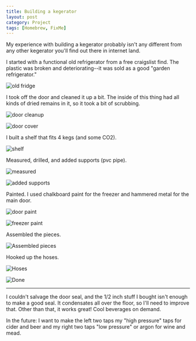 ```yaml
---
title: Building a kegerator
layout: post
category: Project
tags: [Homebrew, FixMe]
---
```

My experience with building a kegerator probably isn't any different from any other kegerator you'll find out there in internet land.

<!-- more -->

I started with a functional old refrigerator from a free craigslist find. The plastic was broken and deteriorating--it was sold as a good "garden refrigerator."

![old fridge](/public/images/2017/06/20170521_182346-1.jpg)

I took off the door and cleaned it up a bit. The inside of this thing had all kinds of dried remains in it, so it took a bit of scrubbing.

![door cleanup](/public/images/2017/06/20170527_144909.jpg)
  
![door cover](/public/images/2017/06/20170527_154644.jpg)

I built a shelf that fits 4 kegs (and some CO2).

![shelf](/public/images/2017/06/20170527_144857.jpg)

Measured, drilled, and added supports (pvc pipe).

![measured](/public/images/2017/06/20170527_155544.jpg)
  
![added supports](/public/images/2017/06/20170527_181350.jpg)

Painted. I used chalkboard paint for the freezer and hammered metal for the main door.

![door paint](/public/images/2017/06/20170527_192036.jpg)
  
![freezer paint](/public/images/2017/06/20170527_171934.jpg)

Assembled the pieces.

![Assembled pieces](/public/images/2017/06/20170529_160929.jpg)

Hooked up the hoses.

![Hoses](/public/images/2017/06/20170529_213711.jpg)
  
![Done](/public/images/2017/06/20170529_213700.jpg)

* * *

I couldn't salvage the door seal, and the 1/2 inch stuff I bought isn't enough to make a good seal. It condensates all over the floor, so I'll need to improve that. Other than that, it works great! Cool beverages on demand.

In the future: I want to make the left two taps my "high pressure" taps for cider and beer and my right two taps "low pressure" or argon for wine and mead.